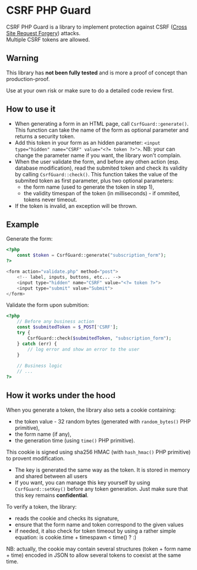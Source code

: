 # CSRF PHP Guard

CSRF PHP Guard is a library to implement protection against CSRF ([Cross Site Request Forgery](https://www.owasp.org/index.php/Cross-Site_Request_Forgery_(CSRF))) attacks.  
Multiple CSRF tokens are allowed.

## Warning

This library has **not been fully tested** and is more a proof of concept than production-proof.

Use at your own risk or make sure to do a detailed code review first.

## How to use it

* When generating a form in an HTML page, call `CsrfGuard::generate()`.
  This function can take the name of the form as optional parameter and returns a security token.
* Add this token in your form as an hidden parameter: `<input type="hidden" name="CSRF" value="<?= token ?>">`.
  NB: your can change the parameter name if you want, the library won't complain.
* When the user validate the form, and before any othen action (esp. database modification), read the submited token and check its validity by calling `CsrfGuard::check()`.
  This function takes the value of the submited token as first parameter, plus two optional parameters:
    * the form name (used to generate the token in step 1),
    * the validity timespan of the token (in milliseconds) - if ommited, tokens never timeout.  
* If the token is invalid, an exception will be thrown.

## Example

Generate the form:
```php
<?php
    const $token = CsrfGuard::generate("subscription_form");
?>

<form action="validate.php" method="post">
    <!-- label, inputs, buttons, etc... -->
    <input type="hidden" name="CSRF" value="<?= token ?>">
    <input type="submit" value="Submit">
</form>
```

Validate the form upon submition:
```php
<?php
    // Before any business action
    const $submitedToken = $_POST['CSRF'];
    try {
        CsrfGuard::check($submitedToken, "subscription_form");
    } catch (err) {
        // log error and show an error to the user
    }
    
    // Business logic
    // ...
?>
```

## How it works under the hood

When you generate a token, the library also sets a cookie containing:
* the token value - 32 random bytes (generated with `random_bytes()` PHP primitive),
* the form name (if any),
* the generation time (using `time()` PHP primitive).

This cookie is signed using sha256 HMAC (with `hash_hmac()` PHP primitive) to provent modification.
* The key is generated the same way as the token. It is stored in memory and shared between all users
* If you want, you can manage this key yourself by using `CsrfGuard::setKey()` before any token generation.
  Just make sure that this key remains **confidential**.

To verify a token, the library:
* reads the cookie and checks its signature,
* ensure that the form name and token correspond to the given values
* if needed, it also check for token timeout by using a rather simple equation: is cookie.time + timespawn < time() ? :)

NB: actually, the cookie may contain several structures (token + form name + time) encoded in JSON to allow several tokens to coexist at the same time.
